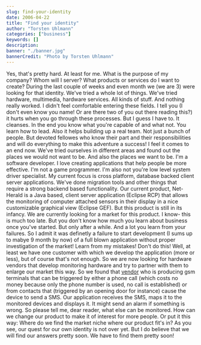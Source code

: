 ```yaml
---
slug: find-your-identity
date: 2006-04-22
title: "Find your identity"
author: "Torsten Uhlmann"
categories: ["business"]
keywords: []
description:
banner: "./banner.jpg"
bannerCredit: "Photo by Torsten Uhlmann"
---
```


Yes, that's pretty hard. At least for me. What is the purpose of my company? Whom will I server? What products or services do I want to create? During the last couple of weeks and even month we (we are 3) were looking for that identity. We've tried a whole lot of things. We've tried hardware, multimedia, hardware services. All kinds of stuff. And nothing really worked. I didn't feel comfortable entering these fields. I tell you (I don't even know you name! Or are there two of you out there reading this?) it hurts when you go through these processes. But I guess I have to. It cleanses. In the end you know what you're capable of and what not. You learn how to lead. Also it helps building up a real team. Not just a bunch of people. But devoted fellowes who know their part and their responsibilities and will do everything to make this adventure a success! I feel it comes to an end now. We've tried ourselves in different areas and found out the places we would not want to be. And also the places we want to be. I'm a software developer. I love creating applications that help people be more effective. I'm not a game programmer. I'm also not you're low level system driver specialist. My current focus is cross platform, database backed client server applications. We've done migration tools and other things that require a strong backend based functionality. Our current product, Net-Herald is a Java based, client server application (Eclipse RCP) that allows the monitoring of computer attached sensors in their display in a nice customizable graphical view (Eclipse GEF). But this product is still in its infancy. We are currently looking for a market for this product. I know- this is much too late. But you don't know how much you learn about business once you've started. But only after a while. And a lot you learn from your failures. So I admit it was definetly a failure to start development (I sums up to mabye 9 month by now) of a full blown application without proper investigation of the market! Learn from my mistakes! Don't do this! Well, at least we have one customer with which we develop the application (more or less), but of course that's not enough. So we are now looking for hardware vendors that develop monitoring hardware and try to partner with them to enlarge our market this way. So we found that [vendor](http://www.telic.de) who is producing gsm terminals that can be triggered by either a phone call (which costs no money because only the phone number is used, no call is established) or from contacts that (triggered by an opening door for instance) cause the device to send a SMS. Our application receives the SMS, maps it to the monitored devices and displays it. It might send an alarm if something is wrong. So please tell me, dear reader, what else can be monitored. How can we change our product to make it of interest for more people. Or put it this way: Where do we find the market niche where our product fit's in? As you see, our quest for our own identity is not over yet. But I do believe that we will find our answers pretty soon. We have to find them pretty soon!
